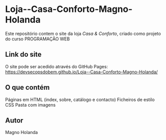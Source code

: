 # Loja--Casa-Conforto-Magno-Holanda

Este repositório contem o site da loja *Casa & Conforto*, criado como projeto do curso PROGRAMAÇÃO WEB

## Link do site 

O site pode ser acedido através do GitHub Pages:
https://devsecopsdobem.github.io/Loja--Casa-Conforto-Magno-Holanda/


## O que contém
Páginas em HTML (index, sobre, catálogo e contacto)
Ficheiros de estilo CSS
Pasta com imagens

## Autor
Magno Holanda
